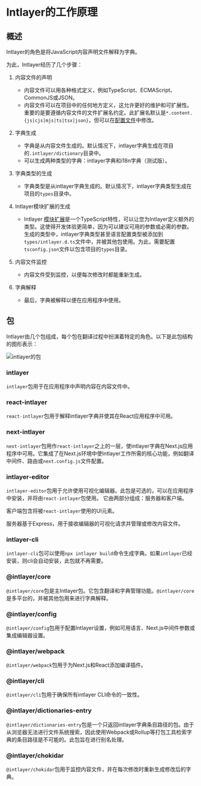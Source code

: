 # Intlayer的工作原理

## 概述

Intlayer的角色是将JavaScript内容声明文件解释为字典。

为此，Intlayer经历了几个步骤：

1. 内容文件的声明

   - 内容文件可以用各种格式定义，例如TypeScript、ECMAScript、CommonJS或JSON。
   - 内容文件可以在项目中的任何地方定义，这允许更好的维护和可扩展性。重要的是要遵循内容文件的文件扩展名约定。此扩展名默认是`*.content.{js|cjs|mjs|ts|tsx|json}`，但可以在[配置文件](https://github.com/aymericzip/intlayer/blob/main/docs/zh/configuration.md)中修改。

2. 字典生成

   - 字典是从内容文件生成的。默认情况下，intlayer字典生成在项目的`.intlayer/dictionary`目录中。
   - 可以生成两种类型的字典：intlayer字典和i18n字典（测试版）。

3. 字典类型的生成

   - 字典类型是从intlayer字典生成的。默认情况下，intlayer字典类型生成在项目的`types`目录中。

4. Intlayer模块扩展的生成

   - Intlayer [模块扩展](https://www.typescriptlang.org/docs/handbook/declaration-merging.html)是一个TypeScript特性，可以让您为Intlayer定义额外的类型。这使得开发体验更简单，因为可以建议可用的参数或必需的参数。
     生成的类型中，intlayer字典类型甚至语言配置类型被添加到`types/intlayer.d.ts`文件中，并被其他包使用。为此，需要配置`tsconfig.json`文件以包含项目的`types`目录。

5. 内容文件监控

   - 内容文件受到监控，以便每次修改时都能重新生成。

6. 字典解释
   - 最后，字典被解释以便在应用程序中使用。

## 包

Intlayer由几个包组成，每个包在翻译过程中扮演着特定的角色。以下是此包结构的图形表示：

![intlayer的包](https://github.com/aymericzip/intlayer/blob/main/docs/assets/packages_dependency_graph.svg)

### intlayer

`intlayer`包用于在应用程序中声明内容在内容文件中。

### react-intlayer

`react-intlayer`包用于解释intlayer字典并使其在React应用程序中可用。

### next-intlayer

`next-intlayer`包用作`react-intlayer`之上的一层，使intlayer字典在Next.js应用程序中可用。它集成了在Next.js环境中使Intlayer工作所需的核心功能，例如翻译中间件、路由或`next.config.js`文件配置。

### intlayer-editor

`intlayer-editor`包用于允许使用可视化编辑器。此包是可选的，可以在应用程序中安装，并将由`react-intlayer`包使用。
它由两部分组成：服务器和客户端。

客户端包含将被`react-intlayer`使用的UI元素。

服务器基于Express，用于接收编辑器的可视化请求并管理或修改内容文件。

### intlayer-cli

`intlayer-cli`包可以使用`npx intlayer build`命令生成字典。如果`intlayer`已经安装，则cli会自动安装，此包就不再需要。

### @intlayer/core

`@intlayer/core`包是主Intlayer包。它包含翻译和字典管理功能。`@intlayer/core`是多平台的，并被其他包用来进行字典解释。

### @intlayer/config

`@intlayer/config`包用于配置Intlayer设置，例如可用语言、Next.js中间件参数或集成编辑器设置。

### @intlayer/webpack

`@intlayer/webpack`包用于为Next.js和React添加编译插件。

### @intlayer/cli

`@intlayer/cli`包用于确保所有intlayer CLI命令的一致性。

### @intlayer/dictionaries-entry

`@intlayer/dictionaries-entry`包是一个只返回intlayer字典条目路径的包。由于从浏览器无法进行文件系统搜索，因此使用Webpack或Rollup等打包工具检索字典的条目路径是不可能的。此包旨在进行别名处理。

### @intlayer/chokidar

`@intlayer/chokidar`包用于监控内容文件，并在每次修改时重新生成修改后的字典。
